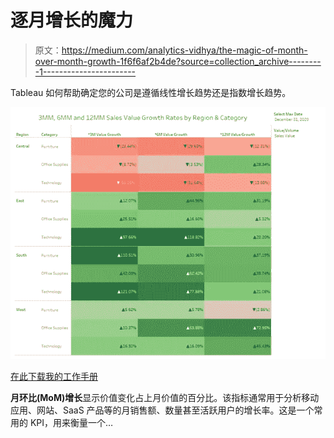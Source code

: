 # 逐月增长的魔力

> 原文：<https://medium.com/analytics-vidhya/the-magic-of-month-over-month-growth-1f6f6af2b4de?source=collection_archive---------1----------------------->

Tableau 如何帮助确定您的公司是遵循线性增长趋势还是指数增长趋势。

![](img/ffba950cda560177479aee56bd27910a.png)

[在此下载我的工作手册](https://public.tableau.com/profile/nikki.smit1659#!/vizhome/MonthonMonthGrowthRates/GrowthRates)

**月环比(MoM)增长**显示价值变化占上月价值的百分比。该指标通常用于分析移动应用、网站、SaaS 产品等的月销售额、数量甚至活跃用户的增长率。这是一个常用的 KPI，用来衡量一个…